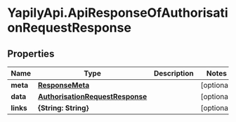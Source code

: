 # YapilyApi.ApiResponseOfAuthorisationRequestResponse

## Properties

Name | Type | Description | Notes
------------ | ------------- | ------------- | -------------
**meta** | [**ResponseMeta**](ResponseMeta.md) |  | [optional] 
**data** | [**AuthorisationRequestResponse**](AuthorisationRequestResponse.md) |  | [optional] 
**links** | **{String: String}** |  | [optional] 


